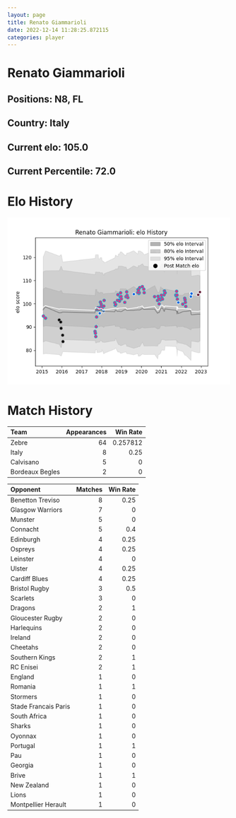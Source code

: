 ```yaml
---  
layout: page  
title: Renato Giammarioli  
date: 2022-12-14 11:28:25.872115  
categories: player  
---
```

# Renato Giammarioli

## Positions: N8, FL

## Country: Italy

## Current elo: 105.0

## Current Percentile: 72.0

# Elo History


![elo history](history_RenatoGiammarioli.png)
# Match History


| Team            |   Appearances |   Win Rate |
|:----------------|--------------:|-----------:|
| Zebre           |            64 |   0.257812 |
| Italy           |             8 |   0.25     |
| Calvisano       |             5 |   0        |
| Bordeaux Begles |             2 |   0        |

| Opponent             |   Matches |   Win Rate |
|:---------------------|----------:|-----------:|
| Benetton Treviso     |         8 |       0.25 |
| Glasgow Warriors     |         7 |       0    |
| Munster              |         5 |       0    |
| Connacht             |         5 |       0.4  |
| Edinburgh            |         4 |       0.25 |
| Ospreys              |         4 |       0.25 |
| Leinster             |         4 |       0    |
| Ulster               |         4 |       0.25 |
| Cardiff Blues        |         4 |       0.25 |
| Bristol Rugby        |         3 |       0.5  |
| Scarlets             |         3 |       0    |
| Dragons              |         2 |       1    |
| Gloucester Rugby     |         2 |       0    |
| Harlequins           |         2 |       0    |
| Ireland              |         2 |       0    |
| Cheetahs             |         2 |       0    |
| Southern Kings       |         2 |       1    |
| RC Enisei            |         2 |       1    |
| England              |         1 |       0    |
| Romania              |         1 |       1    |
| Stormers             |         1 |       0    |
| Stade Francais Paris |         1 |       0    |
| South Africa         |         1 |       0    |
| Sharks               |         1 |       0    |
| Oyonnax              |         1 |       0    |
| Portugal             |         1 |       1    |
| Pau                  |         1 |       0    |
| Georgia              |         1 |       0    |
| Brive                |         1 |       1    |
| New Zealand          |         1 |       0    |
| Lions                |         1 |       0    |
| Montpellier Herault  |         1 |       0    |